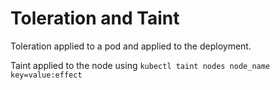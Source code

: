 # Toleration and Taint

Toleration applied to a pod and applied to the deployment.

Taint applied to the node using `kubectl taint nodes node_name key=value:effect`